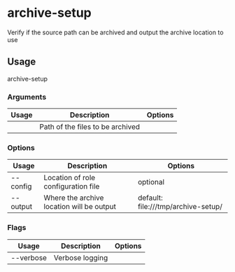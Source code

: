 # archive-setup

Verify if the source path can be archived and output the archive location to use

## Usage

archive-setup <options> <path>

### Arguments

| Usage  | Description                      | Options |
| ------ | -------------------------------- | ------- |
| <path> | Path of the files to be archived |         |

### Options

| Usage            | Description                               | Options                             |
| ---------------- | ----------------------------------------- | ----------------------------------- |
| --config <str>   | Location of role configuration file       | optional                            |
| --output <value> | Where the archive location will be output | default: file:///tmp/archive-setup/ |

### Flags

| Usage     | Description     | Options |
| --------- | --------------- | ------- |
| --verbose | Verbose logging |         |

<!-- This file has been autogenerated by src/readme/readme.generate.ts -->
